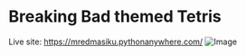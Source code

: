 # Breaking Bad themed Tetris
Live site: https://mredmasiku.pythonanywhere.com/
![Image](https://github.com/user-attachments/assets/51ad2708-894d-4ec8-9a6e-038682a06581)
